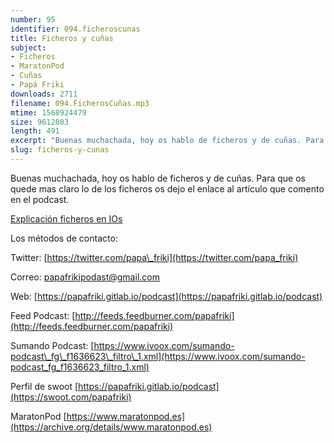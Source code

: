 ```yaml
---
number: 95
identifier: 094.ficheroscunas
title: Ficheros y cuñas
subject:
- Ficheros
- MaratonPod
- Cuñas
- Papá Friki
downloads: 2711
filename: 094.FicherosCuñas.mp3
mtime: 1568924479
size: 9612803
length: 491
excerpt: "Buenas muchachada, hoy os hablo de ficheros y de cuñas. Para que os quede mas claro lo de los ficheros os dejo el enlace al artículo que comento en el podcast.  \n\n[Explicación ficheros en IOs](http://blog.hostilefork.com/trashes-fseventsd-and-spotlight-v100/)  \n\nLos métodos de contacto:  \n\nTwitter: [https://twitter.com/papa\\_friki](https://twitter.com/papa_friki)\n\nCorreo: [papafrikipodast@gmail.com](https://archive.org/details/papafrikipodast@gmail.com)\n\nWeb: [https://papafriki.gitlab.io/podcast](https://papafriki.gitlab.io/podcast)\n\nFeed Podcast: [http://feeds.feedburner.com/papafriki](http://feeds.feedburner.com/papafriki)\n\nSumando Podcast: [https://www.ivoox.com/sumando-podcast\\_fg\\_f1636623\\_filtro\\_1.xml](https://www.ivoox.com/sumando-podcast_fg_f1636623_filtro_1.xml)\n\nPerfil de swoot [https://papafriki.gitlab.io/podcast](https://swoot.com/papafriki)\n\nMaratonPod [https://www.maratonpod.es](https://archive.org/details/www.maratonpod.es)"
slug: ficheros-y-cunas
---
```

Buenas muchachada, hoy os hablo de ficheros y de cuñas. Para que os quede mas claro lo de los ficheros os dejo el enlace al artículo que comento en el podcast.

[Explicación ficheros en IOs](http://blog.hostilefork.com/trashes-fseventsd-and-spotlight-v100/)

Los métodos de contacto:

Twitter: [https://twitter.com/papa\_friki](https://twitter.com/papa_friki)

Correo: [papafrikipodast@gmail.com](https://archive.org/details/papafrikipodast@gmail.com)

Web: [https://papafriki.gitlab.io/podcast](https://papafriki.gitlab.io/podcast)

Feed Podcast: [http://feeds.feedburner.com/papafriki](http://feeds.feedburner.com/papafriki)

Sumando Podcast: [https://www.ivoox.com/sumando-podcast\_fg\_f1636623\_filtro\_1.xml](https://www.ivoox.com/sumando-podcast_fg_f1636623_filtro_1.xml)

Perfil de swoot [https://papafriki.gitlab.io/podcast](https://swoot.com/papafriki)

MaratonPod [https://www.maratonpod.es](https://archive.org/details/www.maratonpod.es)